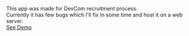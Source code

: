 This app was made for DevCom recruitment process.<br/>
Currently it has few bugs which I'll fix in some time and host it on a web server.<br/>
[See Demo](http://proverse.pythonanywhere.com/)
